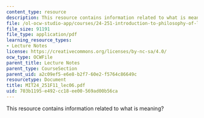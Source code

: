 ```yaml
---
content_type: resource
description: This resource contains information related to what is meaning?
file: /ol-ocw-studio-app/courses/24-251-introduction-to-philosophy-of-language-fall-2011/703b1195e492cc18ee00569ad00b56ca_MIT24_251F11_lec06.pdf
file_size: 91191
file_type: application/pdf
learning_resource_types:
- Lecture Notes
license: https://creativecommons.org/licenses/by-nc-sa/4.0/
ocw_type: OCWFile
parent_title: Lecture Notes
parent_type: CourseSection
parent_uid: a2c09ef5-e6e8-b2f7-60e2-f5764c86649c
resourcetype: Document
title: MIT24_251F11_lec06.pdf
uid: 703b1195-e492-cc18-ee00-569ad00b56ca
---
```

This resource contains information related to what is meaning?